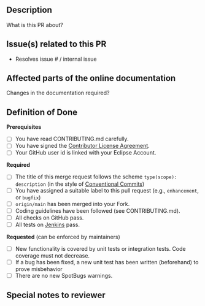 ## Description

<!--- ( write down a useful description of the problem or issue and what your solution provides ) -->

What is this PR about?

## Issue(s) related to this PR

<!--- ( if no issue provided, remove this part ) -->

* Resolves issue #<eclipse-mosaic-issue> / internal issue <internal-issue>
  
## Affected parts of the online documentation

<!--- ( write down if there is any change to be made in the online documentation at eclipse.org/mosaic, the maintainers will apply those after merging ) -->

Changes in the documentation required?

## Definition of Done

<!--- ( to be checked by the author ) -->

**Prerequisites**

- [ ] You have read CONTRIBUTING.md carefully.
- [ ] You have signed the [Contributor License Agreement](http://www.eclipse.org/legal/CLA.php).
- [ ] Your GitHub user id is linked with your Eclipse Account.

**Required**

- [ ] The title of this merge request follows the scheme `type(scope): description`  (in the style of [Conventional Commits](https://www.conventionalcommits.org/en/v1.0.0/#summary))
- [ ] You have assigned a suitable label to this pull request (e.g., `enhancement`, or `bugfix`)
- [ ] `origin/main` has been merged into your Fork.
- [ ] Coding guidelines have been followed (see CONTRIBUTING.md).
- [ ] All checks on GitHub pass.
- [ ] All tests on [Jenkins](https://ci.eclipse.org/mosaic/job/mosaic/) pass.

**Requested** (can be enforced by maintainers)

- [ ] New functionality is covered by unit tests or integration tests. Code coverage must not decrease.
- [ ] If a bug has been fixed, a new unit test has been written (beforehand) to prove misbehavior
- [ ] There are no new SpotBugs warnings.

## Special notes to reviewer

